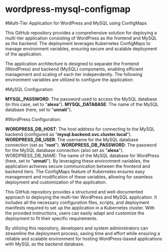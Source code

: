 # wordpress-mysql-configmap

#Multi-Tier Application for WordPress and MySQL using ConfigMaps

This GitHub repository provides a comprehensive solution for deploying a multi-tier application consisting of WordPress as the frontend and MySQL as the backend. The deployment leverages Kubernetes ConfigMaps to manage environment variables, ensuring secure and scalable deployment of the application.

The application architecture is designed to separate the frontend (WordPress) and backend (MySQL) components, enabling efficient management and scaling of each tier independently. The following environment variables are utilized to configure the application:

#MySQL Configuration:

**MYSQL_PASSWORD**: The password used to access the MySQL database (in this case, set to "**alexa**").
**MYSQL_DATABASE**: The name of the MySQL database (here, set to "**unnati**").

#WordPress Configuration:

**WORDPRESS_DB_HOST**: The host address for connecting to the MySQL backend (configured as "**mysql.backend.svc.cluster.local**").
**WORDPRESS_DB_USER**: The username for the MySQL database connection (set as "****root****").
**WORDPRESS_DB_PASSWORD**: The password for the MySQL database connection (also set as "**alexa**").
WORDPRESS_DB_NAME: The name of the MySQL database for WordPress (here, set to "**unnati**").
By leveraging these environment variables, the application achieves secure communication between the frontend and backend tiers. The ConfigMaps feature of Kubernetes ensures easy management and modification of these variables, allowing for seamless deployment and customization of the application.

This GitHub repository provides a structured and well-documented approach to deploying the multi-tier WordPress and MySQL application. It includes all the necessary configuration files, scripts, and deployment manifests required to set up the application in a Kubernetes cluster. With the provided instructions, users can easily adapt and customize the deployment to fit their specific requirements.

By utilizing this repository, developers and system administrators can streamline the deployment process, saving time and effort while ensuring a reliable and scalable environment for hosting WordPress-based applications with MySQL as the backend database.
